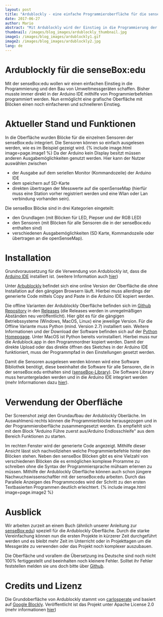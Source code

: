 ```yaml
---
layout: post
title: "Ardublockly - eine einfache Programmieroberfläche für die senseBox:edu"
date: 2017-06-27
author: Mario
abstract: "Mit Ardublockly wird der Einstieg in die Programmierung der senseBox:edu noch einfacher"
thumbnail: /images/blog_images/ardublockly_thumbnail.jpg
image1: /images/blog_images/ardublockly1.gif
image2: /images/blog_images/ardublockly2.jpg
lang: de
---
```

Ardublockly für die senseBox:edu
============
Mit der senseBox:edu wollen wir einen einfachen Einstieg in die Programmierung und den Bau von Umweltmessgeräten schaffen. Bisher musste immer direkt in der Arduino IDE mithilfe von Programmierbefehlen programmiert werden. Nun ermöglicht eine grafische Oberfläche mit Blöcken einen noch einfacheren und schnelleren Einstieg.

Aktueller Stand und Funktionen
============
In die Oberfläche wurden Blöcke für die einzelnen Sensoren der senseBox:edu integriert. Die Sensoren können so einfach ausgelesen werden, wie es im Beispiel gezeigt wird.
{% include image.html image=page.image1 %}
Da der Arduino kein Display besitzt müssen anderen Ausgabemöglichkeiten genutzt werden. Hier kann der Nutzer auswählen zwischen
- der Ausgabe auf dem seriellen Monitor (Kommandozeile) der Arduino IDE
- dem speichern auf SD-Karte
- direkten übertragen der Messwerte auf die openSenseMap (hierfür muss eine Station vorher registriert werden und eine Wlan oder Lan verbindung vorhanden sein).

Die senseBox Blöcke sind in drei Kategorien eingeteilt:
- den Grundlagen (mit Blöcken für LED, Piepser und der RGB LED)
- den Sensoren (mit Blöcken für alle Sensoren die in der senseBox:edu enthalten sind)
- verschiedenen Ausgabemöglichkeiten (SD Karte, Kommandozeile oder übertragen an die openSenseMap).


Installation
============
Grundvoraussetzung für die Verwendung von Ardublockly ist, dass die [Arduino IDE](https://www.arduino.cc/en/Main/Software) installiert ist. (weitere Information auch [hier](https://edu.books.sensebox.de/de/getting_started/installation_der_software.html))

Unter [Arbublockly](https://sensebox.de/blockly) befindet sich eine online Version der Oberfläche die ohne Installation auf den gängigen Browsern läuft. Hierbei muss allerdings der generierte Code mittels Copy and Paste in die Arduino IDE kopiert werden.

Die offline Varianten der Ardublockly Oberfläche befinden sich im [Github Repository](github.com/senseBox/ardublockly) in den [Releases](https://github.com/sensebox/ardublockly/releases)  (die Releases werden in unregelmäßigen Abständen neu veröffentlicht). Hier gibt es für die gängigen Betriebssysteme (Windows, MacOS, Linux) eine jeweilige Version.
Für die Offline Variante muss Python (mind. Version 2.7) installiert sein. Weitere Informationen und der Download der Software befinden sich auf der [Python Homepgage](https://www.python.org/). Unter MacOS ist Python bereits vorinstalliert. Hierbei muss nur die Ardublock.app in den Programmordner kopiert werden.
Damit der direkte Upload oder das direkte öffnen des Sketches in der Arduino IDE funktioniert, muss der Programmpfad in den Einstellungen gesetzt werden.

Damit die Sensoren ausgelesen werden können wird eine Software Bibliothek benötigt, diese beeinhaltet die Software für alle Sensoren, die in der senseBox:edu enthalten sind ([senseBox-Library](https://github.com/sensebox/senseBox_library)). Die Software Library muss heruntergeladen werden und in die Arduino IDE integriert werden (mehr Informationen dazu [hier](https://edu.books.sensebox.de/de/getting_started/installation_der_software.html)).

Verwendung der Oberfläche
============
Der Screenshot zeigt den Grundaufbau der Ardublockly Oberläche. Im Auswahlmenü rechts können die Programmierblöcke herausgezogen und in der Programmieroberfläche zusammengesetzt werden. Es empfiehlt sich mit dem Block "Arduino Führe zuerst aus/Arduino Endlosschleife" aus dem Bereich Funktionen zu starten.

Im rechten Fenster wird der generierte Code angezeigt. Mithilfe dieser Ansicht lässt sich nachvollziehen welche Programmierbefehle hinter den Blöcken stehen. Neben den senseBox Blöcken gibt es eine Vielzahl von verschiedenen Blöcken die es ermöglichen komplexe Proramme zu schreiben ohne die Syntax der Programmiersprache mühsam erlernen zu müssen. Mithilfe der Ardublockly Oberfläche können auch schon jüngere Nachwuchswissenschaftler mit der senseBox:edu arbeiten. Durch das Parallele Anzeigen des Programmcodes wird der Schritt zu den ersten Textbasierten Programmen deutlich erleichtert.
{% include image.html image=page.image2 %}

Ausblick
============
Wir arbeiten zurzeit an einem Buch (ähnlich unserer Anleitung zur [senseBox:edu](https://edu.books.sensebox.de/de/)) speziell für die Ardublockly Oberfläche. Durch die starke Vereinfachung können nun die ersten Projekte in kürzerer Zeit durchgeführt werden und es bleibt mehr Zeit im Unterricht oder in Projekttagen um die Messgeräte zu verwenden oder das Projekt noch komplexer auszubauen.

Die Oberfläche und vorallem die Übersetzung ins Deutsche sind noch nicht 100% fertiggestellt und beeinhalten noch kleinere Fehler. Solltet ihr Fehler feststellen melden sie uns doch bitte über [Github](https://github.com/sensebox/ardublockly/issues).

Credits und Lizenz
============
Die Grundoberfläche von Ardublockly stammt von [carlosperate](https://github.com/carlosperate) und basiert auf [Google Blockly](https://developers.google.com/blockly/). Veröffentlicht ist das Projekt unter Apache License 2.0 (mehr informationen [hier](https://github.com/sensebox/ardublockly/blob/master/LICENSE))
